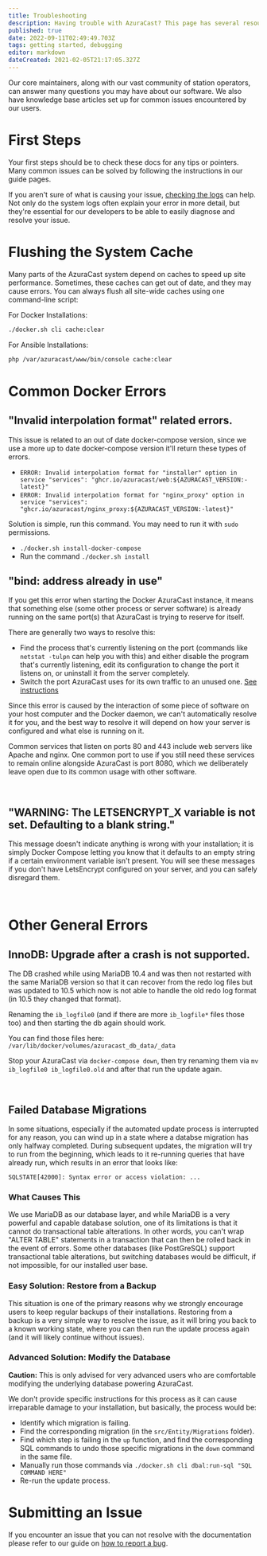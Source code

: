 ```yaml
---
title: Troubleshooting
description: Having trouble with AzuraCast? This page has several resources that can help you solve your problem and be back up and running.
published: true
date: 2022-09-11T02:49:49.703Z
tags: getting started, debugging
editor: markdown
dateCreated: 2021-02-05T21:17:05.327Z
---
```


Our core maintainers, along with our vast community of station operators, can answer many questions you may have about our software. We also have knowledge base articles set up for common issues encountered by our users.

# First Steps

Your first steps should be to check these docs for any tips or pointers. Many common issues can be solved by following the instructions in our guide pages.

If you aren't sure of what is causing your issue, [checking the logs](/en/user-guide/logs) can help. Not only do the system logs often explain your error in more detail, but they're essential for our developers to be able to easily diagnose and resolve your issue.

# Flushing the System Cache

Many parts of the AzuraCast system depend on caches to speed up site performance. Sometimes, these caches can get out of
date, and they may cause errors. You can always flush all site-wide caches using one command-line script:

For Docker Installations:

```bash
./docker.sh cli cache:clear
```

For Ansible Installations:

```bash
php /var/azuracast/www/bin/console cache:clear
```

# Common Docker Errors

## "Invalid interpolation format" related errors. 
This issue is related to an out of date docker-compose version, since we use a more up to date docker-compose version it'll return these types of errors. 

- `ERROR: Invalid interpolation format for "installer" option in service "services": "ghcr.io/azuracast/web:${AZURACAST_VERSION:-latest}"`
- `ERROR: Invalid interpolation format for "nginx_proxy" option in service "services": "ghcr.io/azuracast/nginx_proxy:${AZURACAST_VERSION:-latest}"`


Solution is simple, run this command. You may need to run it with `sudo` permissions. 

- `./docker.sh install-docker-compose`
- Run the command `./docker.sh install`

## "bind: address already in use"

If you get this error when starting the Docker AzuraCast instance, it means that something else (some other process or server software) is already running on the same port(s) that AzuraCast is trying to reserve for itself.

There are generally two ways to resolve this:
- Find the process that's currently listening on the port (commands like `netstat -tulpn` can help you with this) and either disable the program that's currently listening, edit its configuration to change the port it listens on, or uninstall it from the server completely.
- Switch the port AzuraCast uses for its own traffic to an unused one. [See instructions](/en/administration/docker)

Since this error is caused by the interaction of some piece of software on your host computer and the Docker daemon, we can't automatically resolve it for you, and the best way to resolve it will depend on how your server is configured and what else is running on it.

Common services that listen on ports 80 and 443 include web servers like Apache and nginx. One common port to use if you still need these services to remain online alongside AzuraCast is port 8080, which we deliberately leave open due to its common usage with other software.

<br>

## "WARNING: The LETSENCRYPT_X variable is not set. Defaulting to a blank string."

This message doesn't indicate anything is wrong with your installation; it is simply Docker Compose letting you know that it defaults to an empty string if a certain environment variable isn't present. You will see these messages if you don't have LetsEncrypt configured on your server, and you can safely disregard them.

<br>

# Other General Errors

## InnoDB: Upgrade after a crash is not supported.

The DB crashed while using MariaDB 10.4 and was then not restarted with the same MariaDB version so that it can recover from the redo log files but was updated to 10.5 which now is not able to handle the old redo log format (in 10.5 they changed that format).

Renaming the `ib_logfile0` (and if there are more `ib_logfile*` files those too) and then starting the db again should work.

You can find those files here: `/var/lib/docker/volumes/azuracast_db_data/_data`

Stop your AzuraCast via `docker-compose down`, then try renaming them via `mv ib_logfile0 ib_logfile0.old` and after that run the update again.

<br>

## Failed Database Migrations

In some situations, especially if the automated update process is interrupted for any reason, you can wind up in a state where a databse migration has only halfway completed. During subsequent updates, the migration will try to run from the beginning, which leads to it re-running queries that have already run, which results in an error that looks like:

```
SQLSTATE[42000]: Syntax error or access violation: ...
```

### What Causes This

We use MariaDB as our database layer, and while MariaDB is a very powerful and capable database solution, one of its limitations is that it cannot do transactional table alterations. In other words, you can't wrap "ALTER TABLE" statements in a transaction that can then be rolled back in the event of errors. Some other databases (like PostGreSQL) support transactional table alterations, but switching databases would be difficult, if not impossible, for our installed user base.

### Easy Solution: Restore from a Backup

This situation is one of the primary reasons why we strongly encourage users to keep regular backups of their installations. Restoring from a backup is a very simple way to resolve the issue, as it will bring you back to a known working state, where you can then run the update process again (and it will likely continue without issues).

### Advanced Solution: Modify the Database

**Caution:** This is only advised for very advanced users who are comfortable modifying the underlying database powering AzuraCast.

We don't provide specific instructions for this process as it can cause irreparable damage to your installation, but basically, the process would be:

 - Identify which migration is failing.
 - Find the corresponding migration (in the `src/Entity/Migrations` folder).
 - Find which step is failing in the `up` function, and find the corresponding SQL commands to undo those specific migrations in the `down` command in the same file.
 - Manually run those commands via 
   `./docker.sh cli dbal:run-sql "SQL COMMAND HERE"`
 - Re-run the update process.

# Submitting an Issue

If you encounter an issue that you can not resolve with the documentation please refer to our guide on [how to report a bug](/en/contribute/report-a-bug).